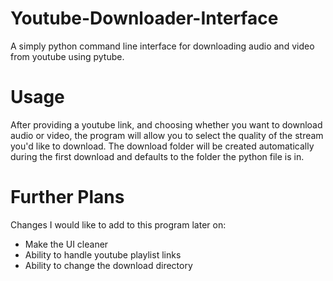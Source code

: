 # Youtube-Downloader-Interface
A simply python command line interface for downloading audio and video from youtube using pytube.

# Usage
After providing a youtube link, and choosing whether you want to download audio or video, the program will allow you to select the quality of the stream you'd like to download. The download folder will be created automatically during the first download and defaults to the folder the python file is in.

# Further Plans
Changes I would like to add to this program later on:
* Make the UI cleaner
* Ability to handle youtube playlist links
* Ability to change the download directory

